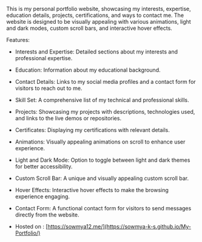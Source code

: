 This is my personal portfolio website, showcasing my interests, expertise, education details, projects, certifications, and ways to contact me. The website is designed to be visually appealing with various animations, light and dark modes, custom scroll bars, and interactive hover effects.

Features:
- Interests and Expertise: Detailed sections about my interests and professional expertise.
- Education: Information about my educational background.
- Contact Details: Links to my social media profiles and a contact form for visitors to reach out to me.
- Skill Set: A comprehensive list of my technical and professional skills.
- Projects: Showcasing my projects with descriptions, technologies used, and links to the live demos or repositories.
- Certificates: Displaying my certifications with relevant details.
- Animations: Visually appealing animations on scroll to enhance user experience.
- Light and Dark Mode: Option to toggle between light and dark themes for better accessibility.
- Custom Scroll Bar: A unique and visually appealing custom scroll bar.
- Hover Effects: Interactive hover effects to make the browsing experience engaging.
- Contact Form: A functional contact form for visitors to send messages directly from the website.

- Hosted on : [https://sowmya12.me/](https://sowmya-k-s.github.io/My-Portfolio/)
